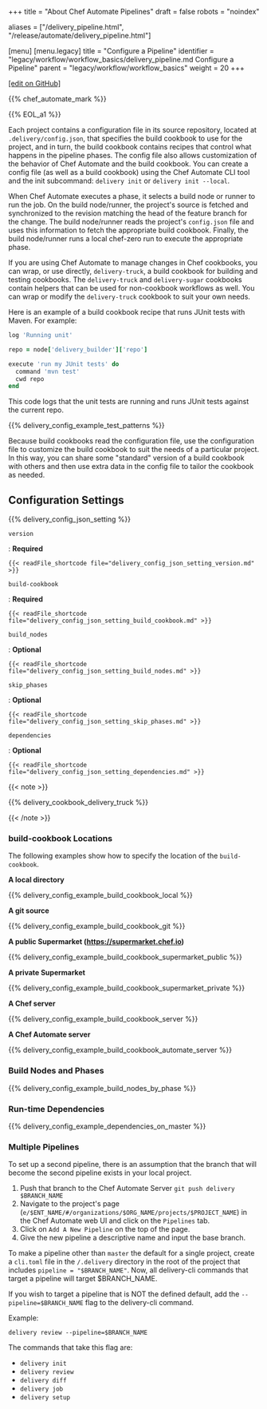 +++
title = "About Chef Automate Pipelines"
draft = false
robots = "noindex"


aliases = ["/delivery_pipeline.html", "/release/automate/delivery_pipeline.html"]

[menu]
  [menu.legacy]
    title = "Configure a Pipeline"
    identifier = "legacy/workflow/workflow_basics/delivery_pipeline.md Configure a Pipeline"
    parent = "legacy/workflow/workflow_basics"
    weight = 20
+++

[\[edit on GitHub\]](https://github.com/chef/chef-web-docs/blob/master/content/delivery_pipeline.md)



{{% chef_automate_mark %}}

{{% EOL_a1 %}}

Each project contains a configuration file in its source repository,
located at `.delivery/config.json`, that specifies the build cookbook to
use for the project, and in turn, the build cookbook contains recipes
that control what happens in the pipeline phases. The config file also
allows customization of the behavior of Chef Automate and the build
cookbook. You can create a config file (as well as a build cookbook)
using the Chef Automate CLI tool and the init subcommand:
`delivery init` or `delivery init --local`.

When Chef Automate executes a phase, it selects a build node or runner
to run the job. On the build node/runner, the project's source is
fetched and synchronized to the revision matching the head of the
feature branch for the change. The build node/runner reads the project's
`config.json` file and uses this information to fetch the appropriate
build cookbook. Finally, the build node/runner runs a local chef-zero
run to execute the appropriate phase.

If you are using Chef Automate to manage changes in Chef cookbooks, you
can wrap, or use directly, `delivery-truck`, a build cookbook for
building and testing cookbooks. The `delivery-truck` and
`delivery-sugar` cookbooks contain helpers that can be used for
non-cookbook workflows as well. You can wrap or modify the
`delivery-truck` cookbook to suit your own needs.

Here is an example of a build cookbook recipe that runs JUnit tests with
Maven. For example:

```ruby
log 'Running unit'

repo = node['delivery_builder']['repo']

execute 'run my JUnit tests' do
  command 'mvn test'
  cwd repo
end
```

This code logs that the unit tests are running and runs JUnit tests
against the current repo.

{{% delivery_config_example_test_patterns %}}

Because build cookbooks read the configuration file, use the
configuration file to customize the build cookbook to suit the needs of
a particular project. In this way, you can share some "standard" version
of a build cookbook with others and then use extra data in the config
file to tailor the cookbook as needed.

## Configuration Settings

{{% delivery_config_json_setting %}}

`version`

:   **Required**

    {{< readFile_shortcode file="delivery_config_json_setting_version.md" >}}

`build-cookbook`

:   **Required**

    {{< readFile_shortcode file="delivery_config_json_setting_build_cookbook.md" >}}

`build_nodes`

:   **Optional**

    {{< readFile_shortcode file="delivery_config_json_setting_build_nodes.md" >}}

`skip_phases`

:   **Optional**

    {{< readFile_shortcode file="delivery_config_json_setting_skip_phases.md" >}}

`dependencies`

:   **Optional**

    {{< readFile_shortcode file="delivery_config_json_setting_dependencies.md" >}}

{{< note >}}

{{% delivery_cookbook_delivery_truck %}}

{{< /note >}}

### build-cookbook Locations

The following examples show how to specify the location of the
`build-cookbook`.

**A local directory**

{{% delivery_config_example_build_cookbook_local %}}

**A git source**

{{% delivery_config_example_build_cookbook_git %}}

**A public Supermarket (https://supermarket.chef.io)**

{{% delivery_config_example_build_cookbook_supermarket_public %}}

**A private Supermarket**

{{% delivery_config_example_build_cookbook_supermarket_private %}}

**A Chef server**

{{% delivery_config_example_build_cookbook_server %}}

**A Chef Automate server**

{{% delivery_config_example_build_cookbook_automate_server %}}

### Build Nodes and Phases

{{% delivery_config_example_build_nodes_by_phase %}}

### Run-time Dependencies

{{% delivery_config_example_dependencies_on_master %}}

### Multiple Pipelines

To set up a second pipeline, there is an assumption that the branch that
will become the second pipeline exists in your local project.

1.  Push that branch to the Chef Automate Server
    `git push delivery $BRANCH_NAME`
2.  Navigate to the project's page
    (`e/$ENT_NAME/#/organizations/$ORG_NAME/projects/$PROJECT_NAME`) in
    the Chef Automate web UI and click on the `Pipelines` tab.
3.  Click on `Add A New Pipeline` on the top of the page.
4.  Give the new pipeline a descriptive name and input the base branch.

To make a pipeline other than `master` the default for a single project,
create a `cli.toml` file in the `/.delivery` directory in the root of
the project that includes `pipeline = "$BRANCH_NAME"`. Now, all
delivery-cli commands that target a pipeline will target \$BRANCH_NAME.

If you wish to target a pipeline that is NOT the defined default, add
the `--pipeline=$BRANCH_NAME` flag to the delivery-cli command.

Example:

`delivery review --pipeline=$BRANCH_NAME`

The commands that take this flag are:

-   `delivery init`
-   `delivery review`
-   `delivery diff`
-   `delivery job`
-   `delivery setup`
